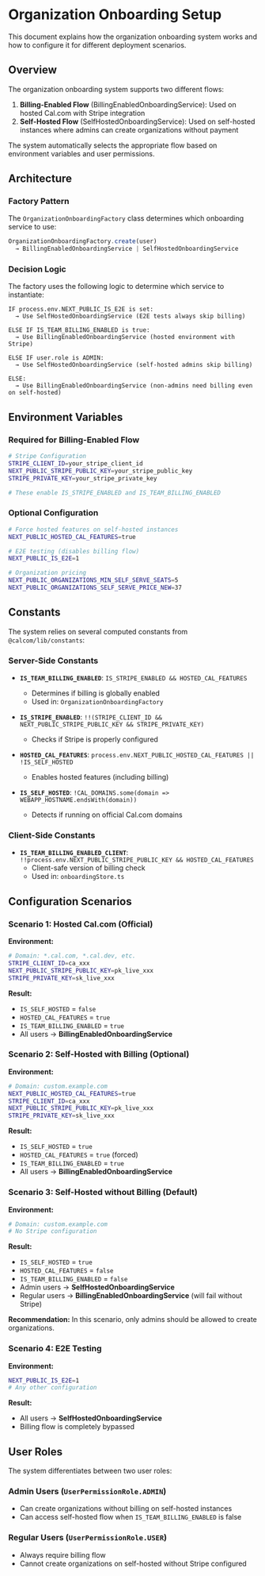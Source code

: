 # Organization Onboarding Setup

This document explains how the organization onboarding system works and how to configure it for different deployment scenarios.

## Overview

The organization onboarding system supports two different flows:

1. **Billing-Enabled Flow** (BillingEnabledOnboardingService): Used on hosted Cal.com with Stripe integration
2. **Self-Hosted Flow** (SelfHostedOnboardingService): Used on self-hosted instances where admins can create organizations without payment

The system automatically selects the appropriate flow based on environment variables and user permissions.

## Architecture

### Factory Pattern

The `OrganizationOnboardingFactory` class determines which onboarding service to use:

```typescript
OrganizationOnboardingFactory.create(user)
  → BillingEnabledOnboardingService | SelfHostedOnboardingService
```

### Decision Logic

The factory uses the following logic to determine which service to instantiate:

```
IF process.env.NEXT_PUBLIC_IS_E2E is set:
  → Use SelfHostedOnboardingService (E2E tests always skip billing)

ELSE IF IS_TEAM_BILLING_ENABLED is true:
  → Use BillingEnabledOnboardingService (hosted environment with Stripe)

ELSE IF user.role is ADMIN:
  → Use SelfHostedOnboardingService (self-hosted admins skip billing)

ELSE:
  → Use BillingEnabledOnboardingService (non-admins need billing even on self-hosted)
```

## Environment Variables

### Required for Billing-Enabled Flow

```bash
# Stripe Configuration
STRIPE_CLIENT_ID=your_stripe_client_id
NEXT_PUBLIC_STRIPE_PUBLIC_KEY=your_stripe_public_key
STRIPE_PRIVATE_KEY=your_stripe_private_key

# These enable IS_STRIPE_ENABLED and IS_TEAM_BILLING_ENABLED
```

### Optional Configuration

```bash
# Force hosted features on self-hosted instances
NEXT_PUBLIC_HOSTED_CAL_FEATURES=true

# E2E testing (disables billing flow)
NEXT_PUBLIC_IS_E2E=1

# Organization pricing
NEXT_PUBLIC_ORGANIZATIONS_MIN_SELF_SERVE_SEATS=5
NEXT_PUBLIC_ORGANIZATIONS_SELF_SERVE_PRICE_NEW=37
```

## Constants

The system relies on several computed constants from `@calcom/lib/constants`:

### Server-Side Constants

- **`IS_TEAM_BILLING_ENABLED`**: `IS_STRIPE_ENABLED && HOSTED_CAL_FEATURES`
  - Determines if billing is globally enabled
  - Used in: `OrganizationOnboardingFactory`

- **`IS_STRIPE_ENABLED`**: `!!(STRIPE_CLIENT_ID && NEXT_PUBLIC_STRIPE_PUBLIC_KEY && STRIPE_PRIVATE_KEY)`
  - Checks if Stripe is properly configured

- **`HOSTED_CAL_FEATURES`**: `process.env.NEXT_PUBLIC_HOSTED_CAL_FEATURES || !IS_SELF_HOSTED`
  - Enables hosted features (including billing)

- **`IS_SELF_HOSTED`**: `!CAL_DOMAINS.some(domain => WEBAPP_HOSTNAME.endsWith(domain))`
  - Detects if running on official Cal.com domains

### Client-Side Constants

- **`IS_TEAM_BILLING_ENABLED_CLIENT`**: `!!process.env.NEXT_PUBLIC_STRIPE_PUBLIC_KEY && HOSTED_CAL_FEATURES`
  - Client-safe version of billing check
  - Used in: `onboardingStore.ts`

## Configuration Scenarios

### Scenario 1: Hosted Cal.com (Official)

**Environment:**
```bash
# Domain: *.cal.com, *.cal.dev, etc.
STRIPE_CLIENT_ID=ca_xxx
NEXT_PUBLIC_STRIPE_PUBLIC_KEY=pk_live_xxx
STRIPE_PRIVATE_KEY=sk_live_xxx
```

**Result:**
- `IS_SELF_HOSTED` = `false`
- `HOSTED_CAL_FEATURES` = `true`
- `IS_TEAM_BILLING_ENABLED` = `true`
- All users → **BillingEnabledOnboardingService**

### Scenario 2: Self-Hosted with Billing (Optional)

**Environment:**
```bash
# Domain: custom.example.com
NEXT_PUBLIC_HOSTED_CAL_FEATURES=true
STRIPE_CLIENT_ID=ca_xxx
NEXT_PUBLIC_STRIPE_PUBLIC_KEY=pk_live_xxx
STRIPE_PRIVATE_KEY=sk_live_xxx
```

**Result:**
- `IS_SELF_HOSTED` = `true`
- `HOSTED_CAL_FEATURES` = `true` (forced)
- `IS_TEAM_BILLING_ENABLED` = `true`
- All users → **BillingEnabledOnboardingService**

### Scenario 3: Self-Hosted without Billing (Default)

**Environment:**
```bash
# Domain: custom.example.com
# No Stripe configuration
```

**Result:**
- `IS_SELF_HOSTED` = `true`
- `HOSTED_CAL_FEATURES` = `false`
- `IS_TEAM_BILLING_ENABLED` = `false`
- Admin users → **SelfHostedOnboardingService**
- Regular users → **BillingEnabledOnboardingService** (will fail without Stripe)

**Recommendation:** In this scenario, only admins should be allowed to create organizations.

### Scenario 4: E2E Testing

**Environment:**
```bash
NEXT_PUBLIC_IS_E2E=1
# Any other configuration
```

**Result:**
- All users → **SelfHostedOnboardingService**
- Billing flow is completely bypassed

## User Roles

The system differentiates between two user roles:

### Admin Users (`UserPermissionRole.ADMIN`)
- Can create organizations without billing on self-hosted instances
- Can access self-hosted flow when `IS_TEAM_BILLING_ENABLED` is false

### Regular Users (`UserPermissionRole.USER`)
- Always require billing flow
- Cannot create organizations on self-hosted without Stripe configured
```
